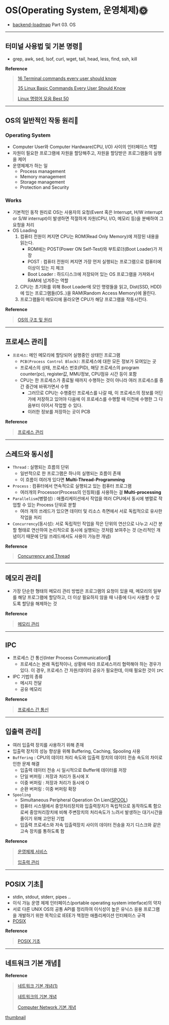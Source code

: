 # OS(Operating System, 운영체제)🌞

- [backend-loadmap](https://github.com/kamranahmedse/developer-roadmap/blob/master/translations/korean/img/backend.png) Part 03. OS

---

## 터미널 사용법 및 기본 명령🌟

- grep, awk, sed, lsof, curl, wget, tail, head, less, find, ssh, kill

**Reference**

> [16 Terminal commands every user should know](https://www.techrepublic.com/article/16-terminal-commands-every-user-should-know/)
>
> [35 Linux Basic Commands Every User Should Know](https://www.hostinger.com/tutorials/linux-commands)
>
> [Linux 명령어 모음 Best 50](https://dora-guide.com/linux-commands/)

---

## OS의 일반적인 작동 원리🌟

### Operating System

- Computer User와 Computer Hardware(CPU, I/O) 사이의 인터페이스 역할
- 자원이 필요한 프로그램에 자원을 할당해주고, 자원을 할당받은 프로그램들의 실행을 제어
- 운영체제가 하는 일
  - Process management
  - Memory management
  - Storage management
  - Protection and Security

### Works

- 기본적인 동작 원리로 OS는 사용자의 요청(Event 혹은 Interrupt, H/W interrupt or S/W interrupt)이 발생하면 적절하게 자원(CPU, I/O, 메모리 등)을 분배하여 그 요청을 처리
- OS Loading
  1.  컴퓨터 전원이 켜지면 CPU는 ROM(Read Only Memory)에 저장된 내용을 읽는다.
      - ROM에는 POST(Power ON Self-Test)와 부트로더(Boot Loader)가 저장
      - POST : 컴퓨터 전원이 켜지면 가장 먼저 실행되는 프로그램으로 컴퓨터에 이상이 있는 지 체크
      - Boot Loader : 하드디스크에 저장되어 있는 OS 프로그램을 가져와서 RAM에 넘겨주는 역할
  2.  CPU는 초기화를 위해 Boot Loader에 모인 명령들을 읽고, Dist(SSD, HDD)에 있는 프로그램들(OS..)을 RAM(Random Access Memory)에 올린다.
  3.  프로그램들이 메모리에 올라오면 CPU가 해당 프로그램을 작동시킨다.

**Reference**

> [OS의 구조 및 원리](https://velog.io/@gimseonjin/OS%EC%9D%98-%EA%B5%AC%EC%A1%B0-%EB%B0%8F-%EC%9B%90%EB%A6%AC)

---

## 프로세스 관리🌟

- `프로세스`: 메인 메모리에 할당되어 실행중인 상태인 프로그램
  - `PCB(Process Control Block)`: 프로세스에 대한 모든 정보가 모여있는 곳
  - 프로세스의 상태, 프로세스 번호(PID), 해당 프로세스의 program counter(pc), register값, MMU정보, CPU점유 시간 등이 포함
  - CPU는 한 프로세스가 종료될 때까지 수행하는 것이 아니라 여러 프로세스를 중간 중간에 바꿔가면서 수행
    - 그러므로 CPU는 수행중인 프로세스를 나갈 때, 이 프로세스의 정보를 어딘가에 저장하고 있어야 다음에 이 프로세스를 수행할 때 이전에 수행한 그 다음부터 이어서 작업할 수 있다.
    - 이러한 정보를 저장하는 곳이 PCB

**Reference**

> [프로세스 관리](https://velog.io/@codemcd/%EC%9A%B4%EC%98%81%EC%B2%B4%EC%A0%9COS-5.-%ED%94%84%EB%A1%9C%EC%84%B8%EC%8A%A4-%EA%B4%80%EB%A6%AC/)

---

## 스레드와 동시성🌟

- `Thread` : 실행되는 흐름의 단위
  - 일반적으로 한 프로그램은 하나의 실행되는 흐름이 존재
  - 이 흐름이 여러개 있다면 **Multi-Thread-Programming**
- `Process` : 컴퓨터에서 연속적으로 실행되고 있는 컴퓨터 프로그램
  - 여러개의 Processor(Process의 인칭화)를 사용하는 걸 **Multi-processing**
- `Parallelism`(병렬성) : 애플리케이션에서 작업을 여러 CPU에서 동시에 병렬로 작업할 수 있는 Process 단위로 분할
  - 여러 개의 쓰레드가 있으면 데이터 및 리소스 측면에서 서로 독립적으로 유사한 작업을 처리
- `Concurrency`(동시성): 서로 독립적인 작업을 작은 단위의 연산으로 나누고 시간 분할 형태로 연산하여 논리적으로 동시에 실행되는 것처럼 보여주는 것 (논리적인 개념이기 때문에 단일 쓰레드에서도 사용이 가능한 개념)

**Reference**

> [Concurrency and Thread](https://velog.io/@ssseungzz7/OS-concurrency-and-thread)

---

## 메모리 관리🌟

- 가장 단순한 형태의 메모리 관리 방법은 프로그램의 요청이 있을 때, 메모리의 일부를 해당 프로그램에 할당하고, 더 이상 필요하지 않을 때 나중에 다시 사용할 수 있도록 할당을 해제하는 것

**Reference**

> [메모리 관리](https://velog.io/@byunji_jump/%EC%9A%B4%EC%98%81%EC%B2%B4%EC%A0%9C-%EB%A9%94%EB%AA%A8%EB%A6%AC-%EA%B4%80%EB%A6%AC)

---

## IPC

- 프로세스 간 통신(Inter Process Communication)🌟
  - 프로세스는 본래 독립적이나, 상황에 따라 프로세스끼리 협력해야 하는 경우가 있다. 이 경우, 프로세스 간 자원/데이터 공유가 필요한데, 이때 필요한 것이 `IPC`
- IPC 기법의 종류
  - 메시지 전달
  - 공유 메모리

**Reference**

> [프로세스 간 통신](https://rebas.kr/854)

---

## 입출력 관리🌟

- 여러 입출력 장치를 사용하기 위해 존재
- 입출력 장치의 성능 향상을 위해 Buffering, Caching, Spooling 사용
- `Buffering` : CPU의 데이터 처리 속도와 입출력 장치의 데이터 전송 속도의 차이로 인한 문제 해결
  - 입출력 데이터 전송 시 일시적으로 Buffer에 데이터를 저장
  - 단일 버퍼링 : 저장과 처리가 동시에 X
  - 이중 버퍼링 : 저장과 처리가 동시에 O
  - 순환 버퍼링 : 이중 버퍼링 확장
- `Spooling`
  - Simultaneous Peripheral Operation On Lien([SPOOL](https://ko.wikipedia.org/wiki/%EC%8A%A4%ED%92%80%EB%A7%81))
  - 컴퓨터 시스템에서 중앙처리장치와 입출력장치가 독립적으로 동작하도록 함으로써 중앙처리장치에 비해 주변장치의 처리속도가 느려서 발생하는 대기시간을 줄이기 위해 고안된 기법
  - 입출력 프로세스와 저속 입출력장치 사이의 데이터 전송을 자기 디스크와 같은 고속 장치를 통하도록 함

**Reference**

> [운영체제 서비스](https://velog.io/@codemcd/%EC%9A%B4%EC%98%81%EC%B2%B4%EC%A0%9COS-4.-%EC%9A%B4%EC%98%81%EC%B2%B4%EC%A0%9C-%EC%84%9C%EB%B9%84%EC%8A%A4)
>
> [입출력 관리](https://3catpapa.tistory.com/114)

---

## POSIX 기초🌟

- stdin, stdout, stderr, pipes ..
- 이식 가능 운영 체제 인터페이스(portable operating system interface)의 약자
- 서로 다른 UNIX OS의 공통 API를 정리하여 이식성이 높은 유닉스 응용 프로그램을 개발하기 위한 목적으로 IEEE가 책정한 애플리케이션 인터페이스 규격
- [POSIX](https://ko.wikipedia.org/wiki/POSIX)

**Reference**

> [POSIX 기초](https://velog.io/@goban/POSIX-%EA%B8%B0%EC%B4%88)

---

## 네트워크 기본 개념🌟

**Reference**

> [네트워크 기본 개념(1)](https://you4-bimi.tistory.com/5)
>
> [네트워크의 기본 개념](https://securityspecialist.tistory.com/10)
>
> [Computer Network 기본 개념](https://solt.tistory.com/69)

[thumbnail](https://binarymove.com/2017/04/24/evolution-operating-systems/)
